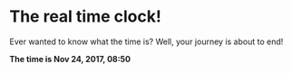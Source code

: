 # The real time clock!

Ever wanted to know what the time is? Well, your journey is about to end!

**The time is Nov 24, 2017, 08:50**